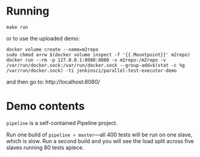 # Running

    make run

or to use the uploaded demo:

    docker volume create --name=m2repo
    sudo chmod a+rw $(docker volume inspect -f '{{.Mountpoint}}' m2repo)
    docker run --rm -p 127.0.0.1:8080:8080 -v m2repo:/m2repo -v /var/run/docker.sock:/var/run/docker.sock --group-add=$(stat -c %g /var/run/docker.sock) -ti jenkinsci/parallel-test-executor-demo

and then go to: http://localhost:8080/

# Demo contents

`pipeline` is a self-contained Pipeline project.

Run one build of `pipeline » master`—all 400 tests will be run on one slave, which is slow.
Run a second build and you will see the load split across five slaves running 80 tests apiece.
